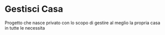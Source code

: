 # Gestisci Casa
Progetto che nasce privato con lo scopo di gestire al meglio la propria casa in tutte le necessita
